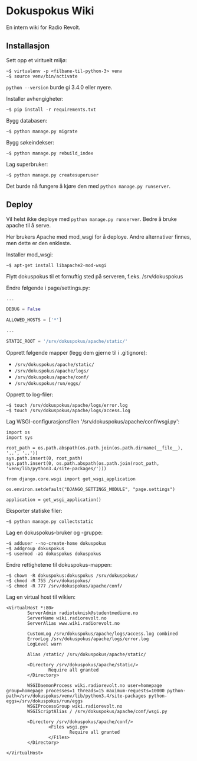 # Dokuspokus Wiki
En intern wiki for Radio Revolt.

## Installasjon
Sett opp et virituelt miljø:

```
~$ virtualenv -p <filbane-til-python-3> venv
~$ source venv/bin/activate
```

`python --version` burde gi 3.4.0 eller nyere.


Installer avhengigheter:

```
~$ pip install -r requirements.txt
```

Bygg databasen:

```
~$ python manage.py migrate
```

Bygg søkeindekser:

```
~$ python manage.py rebuild_index
```

Lag superbruker:

```
~$ python manage.py createsuperuser
```

Det burde nå fungere å kjøre den med `python manage.py runserver`.

## Deploy
Vil helst ikke deploye med `python manage.py runserver`. Bedre å bruke apache til
å serve.

Her brukers Apache med mod_wsgi for å deploye. Andre alternativer finnes, men dette er den enkleste.

Installer mod_wsgi:

```
~$ apt-get install libapache2-mod-wsgi
```

Flytt dokuspokus til et fornuftig sted på serveren, f.eks. /srv/dokuspokus

Endre følgende i page/settings.py:

```python
...

DEBUG = False

ALLOWED_HOSTS = ['*']

...

STATIC_ROOT = '/srv/dokuspokus/apache/static/'
```

Opprett følgende mapper (legg dem gjerne til i .gitignore):

* `/srv/dokuspokus/apache/static/`
* `/srv/dokuspokus/apache/logs/`
* `/srv/dokuspokus/apache/conf/`
* `/srv/dokuspokus/run/eggs/`

Opprett to log-filer:

```
~$ touch /srv/dokuspokus/apache/logs/error.log
~$ touch /srv/dokuspokus/apache/logs/access.log
```

Lag WSGI-configurasjonsfilen '/srv/dokuspokus/apache/conf/wsgi.py':

```
import os
import sys

root_path = os.path.abspath(os.path.join(os.path.dirname(__file__), '..', '..'))
sys.path.insert(0, root_path)
sys.path.insert(0, os.path.abspath(os.path.join(root_path, 'venv/lib/python3.4/site-packages/')))

from django.core.wsgi import get_wsgi_application

os.environ.setdefault("DJANGO_SETTINGS_MODULE", "page.settings")

application = get_wsgi_application()
```

Eksporter statiske filer:

```
~$ python manage.py collectstatic
```

Lag en dokuspokus-bruker og -gruppe:

```
~$ adduser --no-create-home dokuspokus
~$ addgroup dokuspokus
~$ usermod -aG dokuspokus dokuspokus
```

Endre rettighetene til dokuspokus-mappen:

```
~$ chown -R dokuspokus:dokuspokus /srv/dokuspokus/
~$ chmod -R 755 /srv/dokuspokus/
~$ chmod -R 777 /srv/dokuspokus/apache/conf/
```

Lag en virtual host til wikien:

```
<VirtualHost *:80>
        ServerAdmin radioteknisk@studentmediene.no
        ServerName wiki.radiorevolt.no
        ServerAlias www.wiki.radiorevolt.no

        CustomLog /srv/dokuspokus/apache/logs/access.log combined
        ErrorLog /srv/dokuspokus/apache/logs/error.log
        LogLevel warn

        Alias /static/ /srv/dokuspokus/apache/static/

        <Directory /srv/dokuspokus/apache/static/>
                Require all granted
        </Directory>

        WSGIDaemonProcess wiki.radiorevolt.no user=homepage group=homepage processes=1 threads=15 maximum-requests=10000 python-path=/srv/dokuspokus/venv/lib/python3.4/site-packages python-eggs=/srv/dokuspokus/run/eggs
        WSGIProcessGroup wiki.radiorevolt.no
        WSGIScriptAlias / /srv/dokuspokus/apache/conf/wsgi.py

        <Directory /srv/dokuspokus/apache/conf/>
                <Files wsgi.py>
                        Require all granted
                </Files>
        </Directory>

</VirtualHost>
```